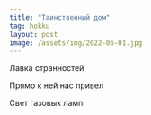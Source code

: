 ```yaml
---
title: "Таинственный дом"
tag: hokku
layout: post
image: /assets/img/2022-06-01.jpg
---
```


Лавка странностей

Прямо к ней нас привел

Свет газовых ламп
